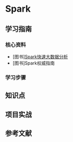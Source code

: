 # Spark

## 学习指南

### 核心资料

* [图书][Spark快速大数据分析](http://product.dangdang.com/23790700.html)
* [图书]Spark权威指南

### 学习步骤

## 知识点

## 项目实战

## 参考文献
